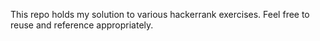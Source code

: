 This repo holds my solution to various hackerrank exercises. Feel free to reuse and reference appropriately.
